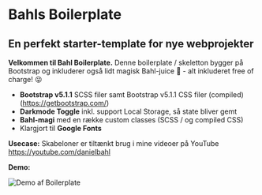# Bahls Boilerplate
## En perfekt starter-template for nye webprojekter 

**Velkommen til Bahl Boilerplate.**
Denne boilerplate / skeletton bygger på Bootstrap og inkluderer også lidt magisk Bahl-juice 🦄️ - alt inkluderet free of charge! 😜️ 

 * **Bootstrap v5.1.1** SCSS filer samt Bootstrap v5.1.1 CSS filer (compiled) (https://getbootstrap.com/)
 * **Darkmode Toggle** inkl. support Local Storage, så state bliver gemt
 * **Bahl-magi** med en række custom classes (SCSS / og compiled CSS)
 * Klargjort til **Google Fonts**

**Usecase:**
Skabeloner er tiltænkt brug i mine videoer på YouTube https://youtube.com/danielbahl

**Demo:**

![Demo af Boilerplate](https://servicepoint.blob.core.windows.net/servicepoint-files/CleanShot-2021-09-21-at-08.22.32.gif)
